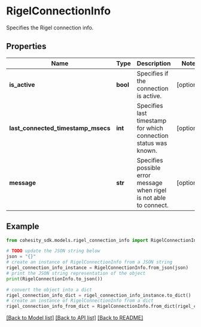 # RigelConnectionInfo

Specifies the Rigel connection info.

## Properties

Name | Type | Description | Notes
------------ | ------------- | ------------- | -------------
**is_active** | **bool** | Specifies if the connection is active. | [optional] 
**last_connected_timestamp_msecs** | **int** | Specifies last timestamp for which connection status was known. | [optional] 
**message** | **str** | Specifies possible error message when rigel is not able to connect. | [optional] 

## Example

```python
from cohesity_sdk.models.rigel_connection_info import RigelConnectionInfo

# TODO update the JSON string below
json = "{}"
# create an instance of RigelConnectionInfo from a JSON string
rigel_connection_info_instance = RigelConnectionInfo.from_json(json)
# print the JSON string representation of the object
print(RigelConnectionInfo.to_json())

# convert the object into a dict
rigel_connection_info_dict = rigel_connection_info_instance.to_dict()
# create an instance of RigelConnectionInfo from a dict
rigel_connection_info_from_dict = RigelConnectionInfo.from_dict(rigel_connection_info_dict)
```
[[Back to Model list]](../README.md#documentation-for-models) [[Back to API list]](../README.md#documentation-for-api-endpoints) [[Back to README]](../README.md)


